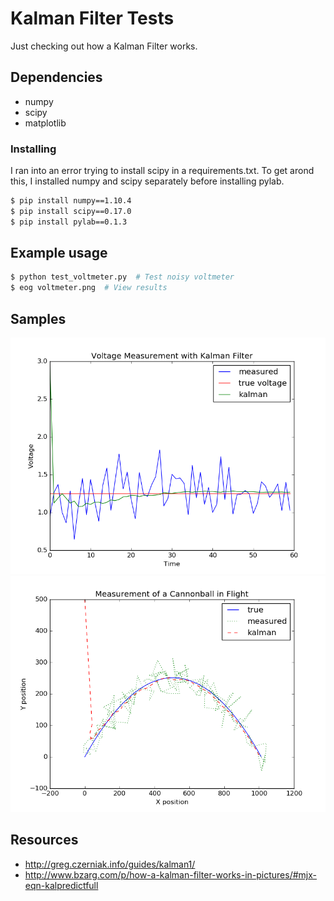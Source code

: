 # Kalman Filter Tests
Just checking out how a Kalman Filter works.

## Dependencies
- numpy
- scipy
- matplotlib

### Installing
I ran into an error trying to install scipy in a requirements.txt. To get arond this, I installed numpy and scipy separately before installing pylab.
```sh
$ pip install numpy==1.10.4
$ pip install scipy==0.17.0
$ pip install pylab==0.1.3
```

## Example usage
```sh
$ python test_voltmeter.py  # Test noisy voltmeter
$ eog voltmeter.png  # View results
```


## Samples
![voltmeter](/images/voltmeter.png)
![cannon](/images/cannon.png)


## Resources
- http://greg.czerniak.info/guides/kalman1/
- http://www.bzarg.com/p/how-a-kalman-filter-works-in-pictures/#mjx-eqn-kalpredictfull
